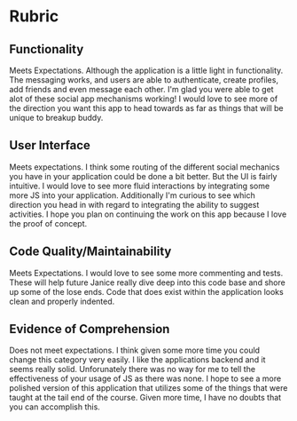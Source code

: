 # Rubric
## Functionality
Meets Expectations. Although the application is a little light in functionality. The messaging works, and users are able to authenticate, create profiles, add friends and even message each other. I'm glad you were able to get alot of these social app mechanisms working! I would love to see more of the direction you want this app to head towards as far as things that will be unique to breakup buddy.

## User Interface
Meets expectations. I think some routing of the different social mechanics you have in your application could be done a bit better. But the UI is fairly intuitive. I would love to see more fluid interactions by integrating some more JS into your application. Additionally I'm curious to see which direction you head in with regard to integrating the ability to suggest activities. I hope you plan on continuing the work on this app because I love the proof of concept.

## Code Quality/Maintainability
Meets Expectations. I would love to see some more commenting and tests. These will help future Janice really dive deep into this code base and shore up some of the lose ends. Code that does exist within the application looks clean and properly indented.

## Evidence of Comprehension
Does not meet expectations. I think given some more time you could change this category very easily. I like the applications backend and it seems really solid. Unforunately there was no way for me to tell the effectiveness of your usage of JS as there was none. I hope to see a more polished version of this application that utilizes some of the things that were taught at the tail end of the course. Given more time, I have no doubts that you can accomplish this.
